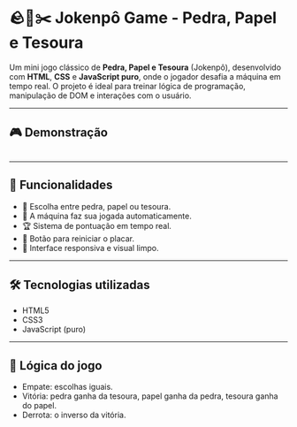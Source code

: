 # 🪨📄✂️ Jokenpô Game - Pedra, Papel e Tesoura

Um mini jogo clássico de **Pedra, Papel e Tesoura** (Jokenpô), desenvolvido com **HTML**, **CSS** e **JavaScript puro**, onde o jogador desafia a máquina em tempo real. O projeto é ideal para treinar lógica de programação, manipulação de DOM e interações com o usuário.

---

## 🎮 Demonstração

<img src="">

---

## 🚀 Funcionalidades

- 👤 Escolha entre pedra, papel ou tesoura.
- 🤖 A máquina faz sua jogada automaticamente.
- 🏆 Sistema de pontuação em tempo real.
- 🔁 Botão para reiniciar o placar.
- 🎨 Interface responsiva e visual limpo.

---

## 🛠️ Tecnologias utilizadas

- HTML5
- CSS3
- JavaScript (puro)

---

## 🧠 Lógica do jogo

- Empate: escolhas iguais.
- Vitória: pedra ganha da tesoura, papel ganha da pedra, tesoura ganha do papel.
- Derrota: o inverso da vitória.
